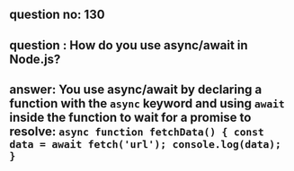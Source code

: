 
      
## question no: 130

## question : How do you use async/await in Node.js?

## answer: You use async/await by declaring a function with the `async` keyword and using `await` inside the function to wait for a promise to resolve: `async function fetchData() { const data = await fetch('url'); console.log(data); }`
      